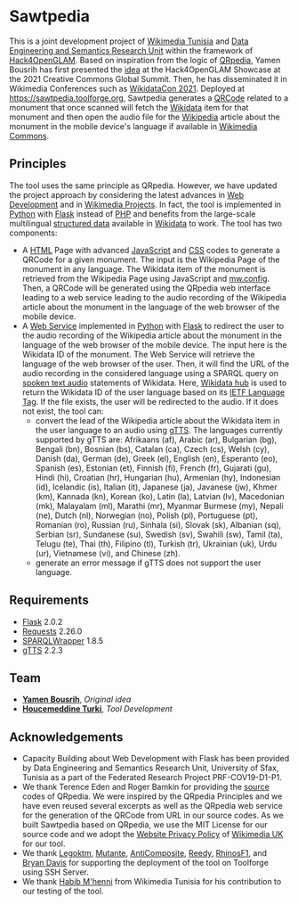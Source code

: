 # Sawtpedia
This is a joint development project of [Wikimedia Tunisia](https://meta.wikimedia.org/wiki/Wikimedia_Tunisie) and [Data Engineering and Semantics Research Unit](http://www.fss.rnu.tn/eng/s3465/pages/819/DES-UNIT) within the framework of [Hack4OpenGLAM](https://hack4openglam.okf.fi/). Based on inspiration from the logic of [QRpedia](https://qrpedia.org), Yamen Bousrih has first presented the [idea](https://hack4openglam.okf.fi/tools/audioqrpedia/) at the Hack4OpenGLAM Showcase at the 2021 Creative Commons Global Summit. Then, he has disseminated it in Wikimedia Conferences such as [WikidataCon 2021](https://pretalx.com/wdcon21/talk/BPE3VZ/). Deployed at https://sawtpedia.toolforge.org, Sawtpedia generates a [QRCode](https://en.wikipedia.org/wiki/QR_code) related to a monument that once scanned will fetch the [Wikidata](https://www.wikidata.org) item for that monument and then open the audio file for the [Wikipedia](https://en.wikipedia.org) article about the monument in the mobile device's language if available in [Wikimedia Commons](https://commons.wikimedia.org).
## Principles
The tool uses the same principle as QRpedia. However, we have updated the project approach by considering the latest advances in [Web Development](https://en.wikipedia.org/wiki/Web_development) and in [Wikimedia Projects](https://en.wikipedia.org/wiki/Wikimedia_Foundation#Wikimedia_projects). In fact, the tool is implemented in [Python](https://www.python.org) with [Flask](https://en.wikipedia.org/wiki/Flask_(web_framework)) instead of [PHP](https://en.wikipedia.org/wiki/PHP) and benefits from the large-scale multilingual [structured data](https://en.wikipedia.org/wiki/Linked_data) available in [Wikidata](https://www.wikidata.org) to work. The tool has two components:
* A [HTML](https://en.wikipedia.org/wiki/HTML) Page with advanced [JavaScript](https://en.wikipedia.org/wiki/JavaScript) and [CSS](https://en.wikipedia.org/wiki/CSS) codes to generate a QRCode for a given monument. The input is the Wikipedia Page of the monument in any language. The Wikidata item of the monument is retrieved from the Wikipedia Page using JavaScript and [mw.config](https://www.mediawiki.org/wiki/Manual:Interface/JavaScript). Then, a QRCode will be generated using the QRpedia web interface leading to a web service leading to the audio recording of the Wikipedia article about the monument in the language of the web browser of the mobile device.
* A [Web Service](https://en.wikipedia.org/wiki/Web_service) implemented in [Python](https://www.python.org) with [Flask](https://en.wikipedia.org/wiki/Flask_(web_framework)) to redirect the user to the audio recording of the Wikipedia article about the monument in the language of the web browser of the mobile device. The input here is the Wikidata ID of the monument. The Web Service will retrieve the language of the web browser of the user. Then, it will find the URL of the audio recording in the considered language using a SPARQL query on [spoken text audio](https://www.wikidata.org/wiki/Property:P407) statements of Wikidata. Here, [Wikidata hub](https://hub.toolforge.org/) is used to return the Wikidata ID of the user language based on its [IETF Language Tag](https://en.wikipedia.org/wiki/IETF_language_tag). If the file exists, the user will be redirected to the audio. If it does not exist, the tool can:
  * convert the lead of the Wikipedia article about the Wikidata item in the user language to an audio using [gTTS](https://gtts.readthedocs.io/en/latest/). The languages currently supported by gTTS are: Afrikaans (af), Arabic (ar), Bulgarian (bg), Bengali (bn), Bosnian (bs), Catalan (ca), Czech (cs), Welsh (cy), Danish (da), German (de), Greek (el), English (en), Esperanto (eo), Spanish (es), Estonian (et), Finnish (fi), French (fr), Gujarati (gu), Hindi (hi), Croatian (hr), Hungarian (hu), Armenian (hy), Indonesian (id), Icelandic (is), Italian (it), Japanese (ja), Javanese (jw), Khmer (km), Kannada (kn), Korean (ko), Latin (la), Latvian (lv), Macedonian (mk), Malayalam (ml), Marathi (mr),  Myanmar Burmese (my), Nepali (ne), Dutch (nl), Norwegian (no), Polish (pl), Portuguese (pt), Romanian (ro), Russian (ru), Sinhala (si), Slovak (sk), Albanian (sq), Serbian (sr), Sundanese (su), Swedish (sv), Swahili (sw), Tamil (ta), Telugu (te), Thai (th), Filipino (tl), Turkish (tr), Ukrainian (uk), Urdu (ur), Vietnamese (vi), and Chinese (zh).
  * generate an error message if gTTS does not support the user language.
## Requirements
* [Flask](https://pypi.org/project/Flask/) 2.0.2
* [Requests](https://pypi.org/project/requests/) 2.26.0
* [SPARQLWrapper](https://pypi.org/project/SPARQLWrapper/) 1.8.5
* [gTTS](https://pypi.org/project/gTTS/) 2.2.3
## Team
* **[Yamen Bousrih](https://meta.wikimedia.org/wiki/User:Yamen)**, *Original idea*
* **[Houcemeddine Turki](https://meta.wikimedia.org/wiki/User:Csisc)**, *Tool Development*
## Acknowledgements
* Capacity Building about Web Development with Flask has been provided by Data Engineering and Semantics Research Unit, University of Sfax, Tunisia as a part of the Federated Research Project PRF-COV19-D1-P1.
* We thank Terence Eden and Roger Bamkin for providing the [source](https://code.google.com/archive/p/qrwp/) codes of QRpedia. We were inspired by the QRpedia Principles and we have even reused several excerpts as well as the QRpedia web service for the generation of the QRCode from URL in our source codes. As we built Sawtpedia based on QRpedia, we use the MIT License for our source code and we adopt the [Website Privacy Policy](https://wikimedia.org.uk/wiki/Website_Privacy_Policy) of [Wikimedia UK](https://wikimedia.org.uk) for our tool.
* We thank [Legoktm](https://www.mediawiki.org/wiki/User:Legoktm), [Mutante](https://www.mediawiki.org/wiki/User:Mutante), [AntiComposite](https://en.wikipedia.org/wiki/User:AntiCompositeNumber), [Reedy](https://www.mediawiki.org/wiki/User:Reedy), [RhinosF1](https://www.mediawiki.org/wiki/User:RhinosF1), and [Bryan Davis](https://www.mediawiki.org/wiki/User:BDavis_(WMF)) for supporting the deployment of the tool on Toolforge using SSH Server.
* We thank [Habib M'henni](https://commons.wikimedia.org/wiki/User:Dyolf77) from Wikimedia Tunisia for his contribution to our testing of the tool.
